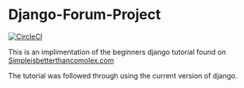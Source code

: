 # Django-Forum-Project
[![CircleCI](https://dl.circleci.com/status-badge/img/gh/pman06/Django-Forum-Project/tree/master.svg?style=svg)](https://dl.circleci.com/status-badge/redirect/gh/pman06/Django-Forum-Project/tree/master)

This is an implimentation of the beginners django tutorial found on [Simpleisbetterthancomolex.com]( https://simpleisbetterthancomplex.com/series/beginners-guide/1.11/)

The tutorial was followed through using the current version of django. 
